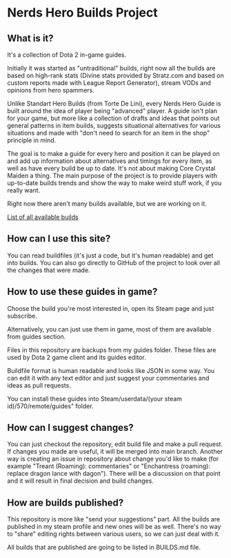 # Nerds Hero Builds Project

## What is it?

It's a collection of Dota 2 in-game guides.

Initially it was started as "untraditional" builds, right now all the builds are based on high-rank stats (Divine stats provided by Stratz.com and based on custom reports made with League Report Generator), stream VODs and opinions from hero spammers.

Unlike Standart Hero Builds (from Torte De Lini), every Nerds Hero Guide is built around the idea of player being "advanced" player. A guide isn't plan for your game, but more like a collection of drafts and ideas that points out general patterns in item builds, suggests situational alternatives for various situations and made with "don't need to search for an item in the shop" principle in mind.

The goal is to make a guide for every hero and position it can be played on and add up information about alternatives and timings for every item, as well as have every build be up to date. It's not about making Core Crystal Maiden a thing. The main purpose of the project is to provide players with up-to-date builds trends and show the way to make weird stuff work, if you really want.

Right now there aren't many builds available, but we are working on it.

[List of all available builds](BUILDS.md)

## How can I use this site?

You can read buildfiles (it's just a code, but it's human readable) and get into builds. You can also go directly to GitHub of the project to look over all the changes that were made.

## How to use these guides in game?

Choose the build you're most interested in, open its Steam page and just subscribe.

Alternatively, you can just use them in game, most of them are available from guides section.



Files in this repository are backups from my guides folder. These files are used by Dota 2 game client and its guides editor.

Buildfile format is human readable and looks like JSON in some way. You can edit it with any text editor and just suggest your commentaries and ideas as pull requests.

You can install these guides into Steam/userdata/(your steam id)/570/remote/guides" folder.

## How can I suggest changes?

You can just checkout the repository, edit build file and make a pull request. If changes you made are useful, it will be merged into main branch. Another way is creating an issue in repository about change you'd like to make (for example "Treant (Roaming): commentaries" or "Enchantress (roaming): replace dragon lance with dagon"). There will be a discussion on that point and it will result in final decision and build changes.

## How are builds published?

This repository is more like "send your suggestions" part. All the builds are published in my steam profile and new ones will be as well. There's no way to "share" editing rights between various users, so we can just deal with it.

All builds that are published are going to be listed in BUILDS.md file.
